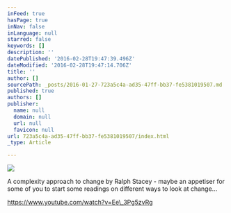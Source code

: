 ```yaml
---
inFeed: true
hasPage: true
inNav: false
inLanguage: null
starred: false
keywords: []
description: ''
datePublished: '2016-02-28T19:47:39.496Z'
dateModified: '2016-02-28T19:47:14.706Z'
title: ''
author: []
sourcePath: _posts/2016-01-27-723a5c4a-ad35-47ff-bb37-fe5381019507.md
published: true
authors: []
publisher:
  name: null
  domain: null
  url: null
  favicon: null
url: 723a5c4a-ad35-47ff-bb37-fe5381019507/index.html
_type: Article

---
```

![](https://the-grid-user-content.s3-us-west-2.amazonaws.com/6015b1ce-ff9c-4175-addd-e6a2ffd7ee88.jpg)

A complexity approach to change by Ralph Stacey - maybe an appetiser for some of you to start some readings on different ways to look at change...

https://www.youtube.com/watch?v=Ee\_3Pg5zvRg